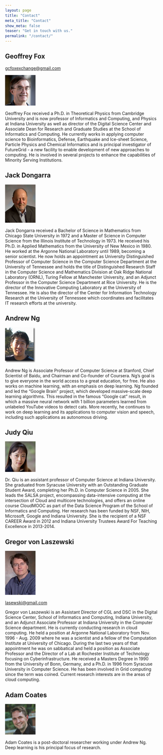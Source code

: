 ```yaml
---
layout: page
title: "Contact"
meta_title: "Contact"
show_meta: false
teaser: "Get in touch with us."
permalink: "/contact/"
---
```


## Geoffrey Fox

<gcfoxexchange@gmail.com>

<img src="/images/people/fox.jpg" alt="Image" width="100">

Geoffrey Fox received a Ph.D. in Theoretical Physics from Cambridge
University and is now professor of Informatics and Computing, and
Physics at Indiana University as well as director of the Digital
Science Center and Associate Dean for Research and Graduate Studies at
the School of Informatics and Computing. He currently works in
applying computer science to Bioinformatics, Defense, Earthquake and
Ice-sheet Science, Particle Physics and Chemical Informatics and is
principal investigator of FutureGrid - a new facility to enable
development of new approaches to computing. He is involved in several
projects to enhance the capabilities of Minority Serving Institutions.

 

## Jack Dongarra	

<img src="/images/people/dongarra.jpg" alt="Image" width="100">

Jack Dongarra received a Bachelor of Science in Mathematics from
Chicago State University in 1972 and a Master of Science in Computer
Science from the Illinois Institute of Technology in 1973. He received
his Ph.D. in Applied Mathematics from the University of New Mexico
in 1980. He worked at the Argonne National Laboratory until 1989,
becoming a senior scientist. He now holds an appointment as University
Distinguished Professor of Computer Science in the Computer Science
Department at the University of Tennessee and holds the title of
Distinguished Research Staff in the Computer Science and Mathematics
Division at Oak Ridge National Laboratory (ORNL), Turing Fellow at
Manchester University, and an Adjunct Professor in the Computer
Science Department at Rice University. He is the director of the
Innovative Computing Laboratory at the University of Tennessee. He is
also the director of the Center for Information Technology Research at
the University of Tennessee which coordinates and facilitates IT
research efforts at the university.

 

## Andrew Ng	

<img src="/images/people/ng.png" alt="Image" width="100">

Andrew Ng is Associate Professor of Computer Science at Stanford,
Chief Scientist of Baidu, and Chairman and Co-founder of
Coursera. Ng’s goal is to give everyone in the world access to a great
education, for free. He also works on machine learning, with an
emphasis on deep learning. Ng founded and led the “Google Brain”
project, which developed massive-scale deep learning algorithms. This
resulted in the famous “Google cat” result, in which a massive neural
network with 1 billion parameters learned from unlabeled YouTube
videos to detect cats. More recently, he continues to work on deep
learning and its applications to computer vision and speech, including
such applications as autonomous driving.

 

## Judy Qiu	

<img src="/images/people/xqiu.jpg" alt="Image" width="100">

Dr. Qiu is an assistant professor of Computer Science at Indiana
University. She graduated from Syracuse University with an Outstanding
Graduate Student Award, completing her Ph.D. in Computer Science
in 2005. She leads the SALSA project, encompassing data-intensive
computing at the intersection of Cloud and multicore technologies, and
offers an online course CloudMOOC as part of the Data Science Program
of the School of Informatics and Computing. Her research has been
funded by NSF, NIH, Microsoft, Google and Indiana University. She is
the recipient of a NSF CAREER Award in 2012 and Indiana University
Trustees Award For Teaching Excellence in 2013-2014.

 

## Gregor von Laszewski	

<img src="/images/people/laszewski.jpg" alt="Image" width="100">

<lasewski@gmail.com>

Gregor von Laszewski is an Assistant Director of CGL and DSC in the
Digital Science Center, School of Informatics and Computing, Indiana
University, and an Adjunct Associate Professor at Indiana University
in the Computer Science department. He is currently conducting
research in cloud computing. He held a position at Argonne National
Laboratory from Nov. 1996 - Aug. 2009 where he was a scientist and a
fellow of the Computation Institute at University of Chicago. During
the last two years of that appointment he was on sabbatical and held a
position as Associate Professor and the Director of a Lab at Rochester
Institute of Technology focusing on Cyberinfrastructure. He received a
Masters Degree in 1990 from the University of Bonn, Germany, and a
Ph.D. in 1996 from Syracuse University in Computer Science. He has
been involved in Grid computing since the term was coined. Current
research interests are in the areas of cloud computing.

 

## Adam Coates	

<img src="/images/people/coates.png" alt="Image" width="100">

Adam Coates is a post-doctoral researcher working under Andrew
Ng. Deep learning is his principal focus of research.

 
